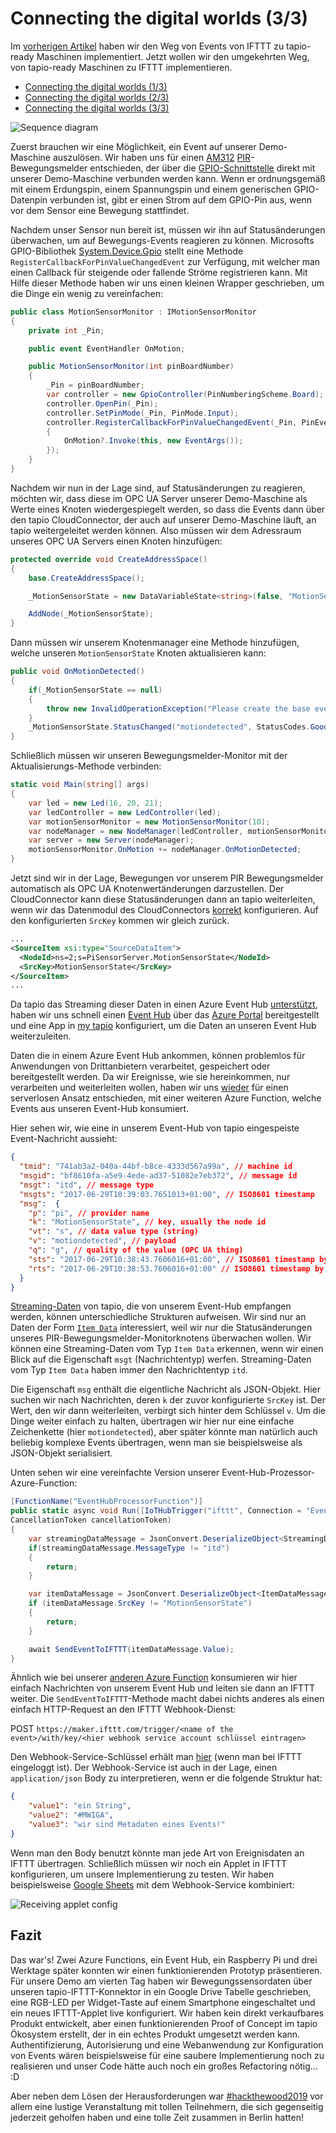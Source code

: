 # Connecting the digital worlds (3/3)   

Im [vorherigen Artikel][article_2] haben wir den Weg von Events von IFTTT zu tapio-ready Maschinen implementiert. Jetzt wollen wir den umgekehrten Weg, von tapio-ready Maschinen zu IFTTT implementieren.

* [Connecting the digital worlds (1/3)][article_1]
* [Connecting the digital worlds (2/3)][article_2]
* [Connecting the digital worlds (3/3)][article_3]

![Sequence diagram](assets/tapio-ifttt-sequence-from-machine.png)

Zuerst brauchen wir eine Möglichkeit, ein Event auf unserer Demo-Maschine auszulösen. Wir haben uns für einen [AM312](https://www.sunrom.com/p/micro-pir-motion-detection-sensor-am312) [PIR](https://en.wikipedia.org/wiki/Passive_infrared_sensor)-Bewegungsmelder entschieden, der über die [GPIO-Schnittstelle](https://www.raspberrypi.org/documentation/usage/gpio/) direkt mit unserer Demo-Maschine verbunden werden kann. Wenn er ordnungsgemäß mit einem Erdungspin, einem Spannungspin und einem generischen GPIO-Datenpin verbunden ist, gibt er einen Strom auf dem GPIO-Pin aus, wenn vor dem Sensor eine Bewegung stattfindet.

Nachdem unser Sensor nun bereit ist, müssen wir ihn auf Statusänderungen überwachen, um auf Bewegungs-Events reagieren zu können. Microsofts GPIO-Bibliothek [System.Device.Gpio](https://github.com/dotnet/iot) stellt eine Methode `RegisterCallbackForPinValueChangedEvent` zur Verfügung, mit welcher man einen Callback für steigende oder fallende Ströme registrieren kann. Mit Hilfe dieser Methode haben wir uns einen kleinen Wrapper geschrieben, um die Dinge ein wenig zu vereinfachen:

```csharp
public class MotionSensorMonitor : IMotionSensorMonitor
{
    private int _Pin;

    public event EventHandler OnMotion;

    public MotionSensorMonitor(int pinBoardNumber)
    {
        _Pin = pinBoardNumber;
        var controller = new GpioController(PinNumberingScheme.Board);
        controller.OpenPin(_Pin);
        controller.SetPinMode(_Pin, PinMode.Input);
        controller.RegisterCallbackForPinValueChangedEvent(_Pin, PinEventTypes.Rising, (sender, args) =>
        {
            OnMotion?.Invoke(this, new EventArgs());
        });
    }
}
```

Nachdem wir nun in der Lage sind, auf Statusänderungen zu reagieren, möchten wir, dass diese im OPC UA Server unserer Demo-Maschine als Werte eines Knoten wiedergespiegelt werden, so dass die Events dann über den tapio CloudConnector, der auch auf unserer Demo-Maschine läuft, an tapio weitergeleitet werden können. Also müssen wir dem Adressraum unseres OPC UA Servers einen Knoten hinzufügen:

```csharp
protected override void CreateAddressSpace()
{
    base.CreateAddressSpace();

    _MotionSensorState = new DataVariableState<string>(false, "MotionSensorState", RootFolder, SystemContextObject);

    AddNode(_MotionSensorState);
}
```

Dann müssen wir unserem Knotenmanager eine Methode hinzufügen, welche unseren `MotionSensorState` Knoten aktualisieren kann:

```csharp
public void OnMotionDetected()
{
    if(_MotionSensorState == null)
    {
        throw new InvalidOperationException("Please create the base event state first");
    }
    _MotionSensorState.StatusChanged("motiondetected", StatusCodes.Good);
}
```

Schließlich müssen wir unseren Bewegungsmelder-Monitor mit der Aktualisierungs-Methode verbinden:

```csharp
static void Main(string[] args)
{
    var led = new Led(16, 20, 21);
    var ledController = new LedController(led);
    var motionSensorMonitor = new MotionSensorMonitor(10);
    var nodeManager = new NodeManager(ledController, motionSensorMonitor);
    var server = new Server(nodeManager);
    motionSensorMonitor.OnMotion += nodeManager.OnMotionDetected;
}
```

Jetzt sind wir in der Lage, Bewegungen vor unserem PIR Bewegungsmelder automatisch als OPC UA Knotenwertänderungen darzustellen. Der CloudConnector kann diese Statusänderungen dann an tapio weiterleiten, wenn wir das Datenmodul des CloudConnectors [korrekt](https://developer.tapio.one/docs/CloudConnector/DataModule.html#sourcedataitem) konfigurieren. Auf den konfigurierten `SrcKey` kommen wir gleich zurück.

```xml
...
<SourceItem xsi:type="SourceDataItem">
  <NodeId>ns=2;s=PiSensorServer.MotionSensorState</NodeId>
  <SrcKey>MotionSensorState</SrcKey>
</SourceItem>
...
```

Da tapio das Streaming dieser Daten in einen Azure Event Hub [unterstützt](https://developer.tapio.one/docs/TapioDataCategories.html#streaming-data), haben wir uns schnell einen [Event Hub](https://azure.microsoft.com/en-in/services/event-hubs/) über das [Azure Portal](http://portal.azure.com/) bereitgestellt und eine App in [my tapio](https://my.tapio.one/) konfiguriert, um die Daten an unseren Event Hub weiterzuleiten.

Daten die in einem Azure Event Hub ankommen, können problemlos für Anwendungen von Drittanbietern verarbeitet, gespeichert oder bereitgestellt werden. Da wir  Ereignisse, wie sie hereinkommen, nur verarbeiten und weiterleiten wollen, haben wir uns [wieder][article_2] für einen serverlosen Ansatz entschieden, mit einer weiteren Azure Function, welche Events aus unseren Event-Hub konsumiert.

Hier sehen wir, wie eine in unserem Event-Hub von tapio eingespeiste Event-Nachricht aussieht:

```json
{
  "tmid": "741ab3a2-040a-44bf-b8ce-4333d567a99a", // machine id
  "msgid": "bf8610fa-a5e9-4ede-ad37-51082e7eb372", // message id
  "msgt": "itd", // message type
  "msgts": "2017-06-29T10:39:03.7651013+01:00", // ISO8601 timestamp 
  "msg":  {
    "p": "pi", // provider name
    "k": "MotionSensorState", // key, usually the node id
    "vt": "s", // data value type (string)
    "v": "motiondetected", // payload
    "q": "g", // quality of the value (OPC UA thing)
    "sts": "2017-06-29T10:38:43.7606016+01:00", // ISO8601 timestamp by OPC UA server
    "rts": "2017-06-29T10:38:53.7606016+01:00" // ISO8601 timestamp by CloudConnector
  }
}
```

[Streaming-Daten](https://developer.tapio.one/docs/TapioDataCategories.html#streaming-data) von tapio, die von unserem Event-Hub empfangen werden, können unterschiedliche Strukturen aufweisen. Wir sind nur an Daten der Form [`Item Data`](https://developer.tapio.one/docs/TapioDataCategories.html#item-data) interessiert, weil wir nur die Statusänderungen unseres PIR-Bewegungsmelder-Monitorknotens überwachen wollen. Wir können eine Streaming-Daten vom Typ `Item Data` erkennen, wenn wir einen Blick auf die Eigenschaft `msgt` (Nachrichtentyp) werfen. Streaming-Daten vom Typ `Item Data` haben immer den Nachrichtentyp `itd`.

Die Eigenschaft `msg` enthält die eigentliche Nachricht als JSON-Objekt. Hier suchen wir nach Nachrichten, deren `k` der zuvor konfigurierte `SrcKey` ist. Der Wert, den wir dann weiterleiten, verbirgt sich hinter dem Schlüssel `v`. Um die Dinge weiter einfach zu halten, übertragen wir hier nur eine einfache Zeichenkette (hier `motiondetected`), aber später könnte man natürlich auch beliebig komplexe Events übertragen, wenn man sie beispielsweise als JSON-Objekt serialisiert.

Unten sehen wir eine vereinfachte Version unserer Event-Hub-Prozessor-Azure-Function:

```csharp
[FunctionName("EventHubProcessorFunction")]
public static async void Run([IoTHubTrigger("ifttt", Connection = "EventHubConnection")]EventData message, Microsoft.Azure.WebJobs.ExecutionContext context,
CancellationToken cancellationToken)
{
    var streamingDataMessage = JsonConvert.DeserializeObject<StreamingDataMessage>(Encoding.UTF8.GetString(message.Body.Array));
    if(streamingDataMessage.MessageType != "itd")
    {
        return;
    }

    var itemDataMessage = JsonConvert.DeserializeObject<ItemDataMessage>(streamingDataMessage.Message);
    if (itemDataMessage.SrcKey != "MotionSensorState")
    {
        return;
    }

    await SendEventToIFTTT(itemDataMessage.Value);
}
```

Ähnlich wie bei unserer [anderen Azure Function][article_2] konsumieren wir hier einfach Nachrichten von unserem Event Hub und leiten sie dann an IFTTT weiter. Die `SendEventToIFTTT`-Methode macht dabei nichts anderes als einen einfach HTTP-Request an den IFTTT Webhook-Dienst:

POST `https://maker.ifttt.com/trigger/<name of the event>/with/key/<hier webhook service account schlüssel eintragen>`

Den Webhook-Service-Schlüssel erhält man [hier](https://ifttt.com/maker_webhooks) (wenn man bei IFTTT eingeloggt ist). Der Webhook-Service ist auch in der Lage, einen `application/json` Body zu interpretieren, wenn er die folgende Struktur hat:

```json
{
    "value1": "ein String",
    "value2": "#MWIGA",
    "value3": "wir sind Metadaten eines Events!"
}
```

Wenn man den Body benutzt könnte man jede Art von Ereignisdaten an IFTTT übertragen. Schließlich müssen wir noch ein Applet in IFTTT konfigurieren, um unsere Implementierung zu testen. Wir haben beispielsweise [Google Sheets](https://ifttt.com/services/google_sheets) mit dem Webhook-Service kombiniert:

![Receiving applet config](assets/receiving-applet-config.png)

## Fazit

Das war's! Zwei Azure Functions, ein Event Hub, ein Raspberry Pi und drei Werktage später konnten wir einen funktionierenden Prototyp präsentieren. Für unsere Demo am vierten Tag haben wir Bewegungssensordaten über unseren tapio-IFTTT-Konnektor in ein Google Drive Tabelle geschrieben, eine RGB-LED per Widget-Taste auf einem Smartphone eingeschaltet und ein neues IFTTT-Applet live konfiguriert. Wir haben kein direkt verkaufbares Produkt entwickelt, aber einen funktionierenden Proof of Concept im tapio Ökosystem erstellt, der in ein echtes Produkt umgesetzt werden kann. Authentifizierung, Autorisierung und eine Webanwendung zur Konfiguration von Events wären beispielsweise für eine saubere Implementierung noch zu realisieren und unser Code hätte auch noch ein großes Refactoring nötig... :D

Aber neben dem Lösen der Herausforderungen war [#hackthewood2019](https://www.tapio.one/en/blog/hack-the-wood-2019) vor allem eine lustige Veranstaltung mit tollen Teilnehmern, die sich gegenseitig jederzeit geholfen haben und eine tolle Zeit zusammen in Berlin hatten!

[article_1]: https://www.tapio.one/de/blog/connecting-the-digital-worlds-1-3
[article_2]: https://www.tapio.one/de/blog/connecting-the-digital-worlds-2-3
[article_3]: https://www.tapio.one/de/blog/connecting-the-digital-worlds-3-3
